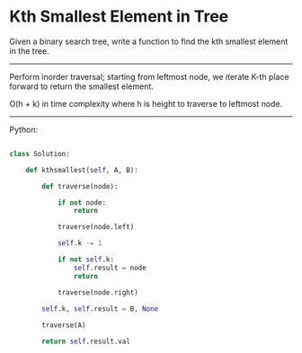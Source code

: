 # Kth Smallest Element in Tree

Given a binary search tree, write a function to find the kth smallest element
in the tree.

---

Perform inorder traversal; starting from leftmost node, we iterate K-th place
forward to return the smallest element.

O(h + k) in time complexity where h is height to traverse to leftmost node.

---

Python:

```python

class Solution:

    def kthsmallest(self, A, B):

        def traverse(node):

            if not node:
                return

            traverse(node.left)

            self.k -= 1

            if not self.k:
                self.result = node
                return

            traverse(node.right)

        self.k, self.result = B, None
        
        traverse(A)

        return self.result.val
```
